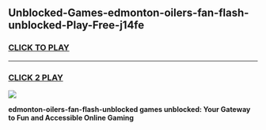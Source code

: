 
## Unblocked-Games-edmonton-oilers-fan-flash-unblocked-Play-Free-j14fe
<h3>
<a href="https://premium76.site?title=edmonton-oilers-fan-flash-unblocked&ref=10A">CLICK TO PLAY</a></h3>
<hr>

<h3>
<a href="https://premium76.site?title=edmonton-oilers-fan-flash-unblocked&ref=10A">CLICK 2 PLAY</a>
  
</h3>

<a href="https://premium76.site?title=edmonton-oilers-fan-flash-unblocked&ref=10A"><img src="https://clearcache.store/games.png"></a>


**edmonton-oilers-fan-flash-unblocked games unblocked: Your Gateway to Fun and Accessible Online Gaming**
